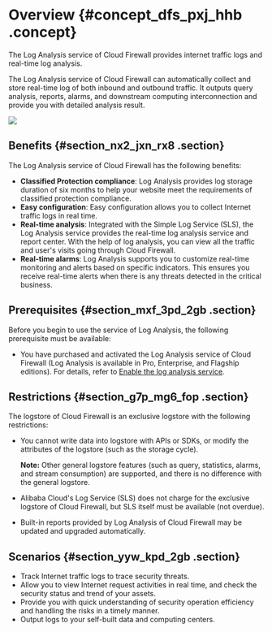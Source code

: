 # Overview {#concept_dfs_pxj_hhb .concept}

The Log Analysis service of Cloud Firewall provides internet traffic logs and real-time log analysis.

The Log Analysis service of Cloud Firewall can automatically collect and store real-time log of both inbound and outbound traffic. It outputs query analysis, reports, alarms, and downstream computing interconnection and provide you with detailed analysis result.

![](http://static-aliyun-doc.oss-cn-hangzhou.aliyuncs.com/assets/img/154090/155834266747615_en-US.png)

## Benefits {#section_nx2_jxn_rx8 .section}

The Log Analysis service of Cloud Firewall has the following benefits:

-   **Classified Protection compliance**: Log Analysis provides log storage duration of six months to help your website meet the requirements of classified protection compliance.
-   **Easy configuration**: Easy configuration allows you to collect Internet traffic logs in real time.
-   **Real-time analysis**: Integrated with the Simple Log Service \(SLS\), the Log Analysis service provides the real-time log analysis service and report center. With the help of log analysis, you can view all the traffic and user's visits going through Cloud Firewall.
-   **Real-time alarms**: Log Analysis supports you to customize real-time monitoring and alerts based on specific indicators. This ensures you receive real-time alerts when there is any threats detected in the critical business.

## Prerequisites {#section_mxf_3pd_2gb .section}

Before you begin to use the service of Log Analysis, the following prerequisite must be available:

-   You have purchased and activated the Log Analysis service of Cloud Firewall \(Log Analysis is available in Pro, Enterprise, and Flagship editions\). For details, refer to [Enable the log analysis service](reseller.en-US/.md#).

## Restrictions {#section_g7p_mg6_fop .section}

The logstore of Cloud Firewall is an exclusive logstore with the following restrictions:

-   You cannot write data into logstore with APIs or SDKs, or modify the attributes of the logstore \(such as the storage cycle\).

    **Note:** Other general logstore features \(such as query, statistics, alarms, and stream consumption\) are supported, and there is no difference with the general logstore.

-   Alibaba Cloud's Log Service \(SLS\) does not charge for the exclusive logstore of Cloud Firewall, but SLS itself must be available \(not overdue\).
-   Built-in reports provided by Log Analysis of Cloud Firewall may be updated and upgraded automatically.

## Scenarios {#section_yyw_kpd_2gb .section}

-   Track Internet traffic logs to trace security threats.
-   Allow you to view Internet request activities in real time, and check the security status and trend of your assets.
-   Provide you with quick understanding of security operation efficiency and handling the risks in a timely manner.
-   Output logs to your self-built data and computing centers.

